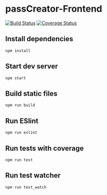 # passCreator-Frontend

[![Build Status](https://travis-ci.org/on3iro/passCreator-Frontend.svg?branch=dev)](https://travis-ci.org/on3iro/passCreator-Frontend)
[![Coverage Status](https://coveralls.io/repos/github/on3iro/passCreator-Frontend/badge.svg?branch=dev)](https://coveralls.io/github/on3iro/passCreator-Frontend?branch=dev)

## Install dependencies
`npm install`

## Start dev server
`npm start`

## Build static files
`npm run build`

## Run ESlint
`npm run eslint`

## Run tests with coverage
`npm run test`

## Run test watcher
`npm run test_watch`
